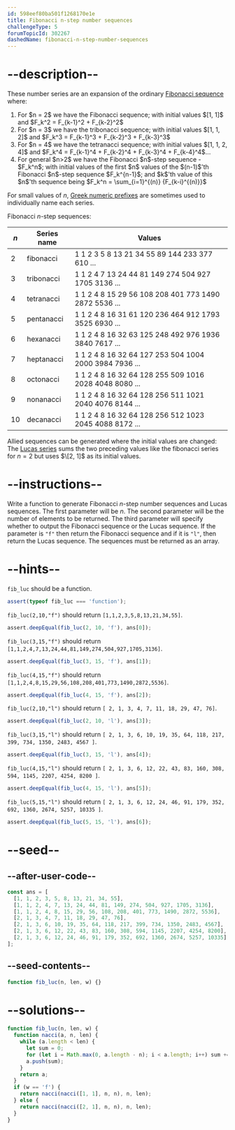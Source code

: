 ```yaml
---
id: 598eef80ba501f1268170e1e
title: Fibonacci n-step number sequences
challengeType: 5
forumTopicId: 302267
dashedName: fibonacci-n-step-number-sequences
---
```


# --description--

These number series are an expansion of the ordinary [Fibonacci sequence](<https://rosettacode.org/wiki/Fibonacci sequence> 'Fibonacci sequence') where:

<ol>
  <li>For $n = 2$ we have the Fibonacci sequence; with initial values $[1, 1]$ and $F_k^2 = F_{k-1}^2 + F_{k-2}^2$</li>
  <li>For $n = 3$ we have the tribonacci sequence; with initial values $[1, 1, 2]$ and $F_k^3 = F_{k-1}^3 + F_{k-2}^3 + F_{k-3}^3$</li>
  <li>For $n = 4$ we have the tetranacci sequence; with initial values $[1, 1, 2, 4]$ and $F_k^4 = F_{k-1}^4 + F_{k-2}^4 + F_{k-3}^4 + F_{k-4}^4$...</li>
  <li>For general $n>2$ we have the Fibonacci $n$-step sequence - $F_k^n$; with initial values of the first $n$ values of the $(n-1)$'th Fibonacci $n$-step sequence $F_k^{n-1}$; and $k$'th value of this $n$'th sequence being $F_k^n = \sum_{i=1}^{(n)} {F_{k-i}^{(n)}}$</li>
</ol>

For small values of $n$, [Greek numeric prefixes](<https://en.wikipedia.org/wiki/Number prefix#Greek_series> 'wp: Number prefix#Greek_series') are sometimes used to individually name each series.

Fibonacci $n$-step sequences:

| $n$ | Series name | Values                                                 |
| --- | ----------- | ------------------------------------------------------ |
| 2   | fibonacci   | 1 1 2 3 5 8 13 21 34 55 89 144 233 377 610 ...         |
| 3   | tribonacci  | 1 1 2 4 7 13 24 44 81 149 274 504 927 1705 3136 ...    |
| 4   | tetranacci  | 1 1 2 4 8 15 29 56 108 208 401 773 1490 2872 5536 ...  |
| 5   | pentanacci  | 1 1 2 4 8 16 31 61 120 236 464 912 1793 3525 6930 ...  |
| 6   | hexanacci   | 1 1 2 4 8 16 32 63 125 248 492 976 1936 3840 7617 ...  |
| 7   | heptanacci  | 1 1 2 4 8 16 32 64 127 253 504 1004 2000 3984 7936 ... |
| 8   | octonacci   | 1 1 2 4 8 16 32 64 128 255 509 1016 2028 4048 8080 ... |
| 9   | nonanacci   | 1 1 2 4 8 16 32 64 128 256 511 1021 2040 4076 8144 ... |
| 10  | decanacci   | 1 1 2 4 8 16 32 64 128 256 512 1023 2045 4088 8172 ... |

Allied sequences can be generated where the initial values are changed: The [Lucas series](<https://en.wikipedia.org/wiki/Lucas number> 'wp: Lucas number') sums the two preceding values like the fibonacci series for $n=2$ but uses $\[2, 1]$ as its initial values.

# --instructions--

Write a function to generate Fibonacci $n$-step number sequences and Lucas sequences. The first parameter will be $n$. The second parameter will be the number of elements to be returned. The third parameter will specify whether to output the Fibonacci sequence or the Lucas sequence. If the parameter is `"f"` then return the Fibonacci sequence and if it is `"l"`, then return the Lucas sequence. The sequences must be returned as an array.

# --hints--

`fib_luc` should be a function.

```js
assert(typeof fib_luc === 'function');
```

`fib_luc(2,10,"f")` should return `[1,1,2,3,5,8,13,21,34,55]`.

```js
assert.deepEqual(fib_luc(2, 10, 'f'), ans[0]);
```

`fib_luc(3,15,"f")` should return `[1,1,2,4,7,13,24,44,81,149,274,504,927,1705,3136]`.

```js
assert.deepEqual(fib_luc(3, 15, 'f'), ans[1]);
```

`fib_luc(4,15,"f")` should return `[1,1,2,4,8,15,29,56,108,208,401,773,1490,2872,5536]`.

```js
assert.deepEqual(fib_luc(4, 15, 'f'), ans[2]);
```

`fib_luc(2,10,"l")` should return `[ 2, 1, 3, 4, 7, 11, 18, 29, 47, 76]`.

```js
assert.deepEqual(fib_luc(2, 10, 'l'), ans[3]);
```

`fib_luc(3,15,"l")` should return `[ 2, 1, 3, 6, 10, 19, 35, 64, 118, 217, 399, 734, 1350, 2483, 4567 ]`.

```js
assert.deepEqual(fib_luc(3, 15, 'l'), ans[4]);
```

`fib_luc(4,15,"l")` should return `[ 2, 1, 3, 6, 12, 22, 43, 83, 160, 308, 594, 1145, 2207, 4254, 8200 ]`.

```js
assert.deepEqual(fib_luc(4, 15, 'l'), ans[5]);
```

`fib_luc(5,15,"l")` should return `[ 2, 1, 3, 6, 12, 24, 46, 91, 179, 352, 692, 1360, 2674, 5257, 10335 ]`.

```js
assert.deepEqual(fib_luc(5, 15, 'l'), ans[6]);
```

# --seed--

## --after-user-code--

```js
const ans = [
  [1, 1, 2, 3, 5, 8, 13, 21, 34, 55],
  [1, 1, 2, 4, 7, 13, 24, 44, 81, 149, 274, 504, 927, 1705, 3136],
  [1, 1, 2, 4, 8, 15, 29, 56, 108, 208, 401, 773, 1490, 2872, 5536],
  [2, 1, 3, 4, 7, 11, 18, 29, 47, 76],
  [2, 1, 3, 6, 10, 19, 35, 64, 118, 217, 399, 734, 1350, 2483, 4567],
  [2, 1, 3, 6, 12, 22, 43, 83, 160, 308, 594, 1145, 2207, 4254, 8200],
  [2, 1, 3, 6, 12, 24, 46, 91, 179, 352, 692, 1360, 2674, 5257, 10335]
];
```

## --seed-contents--

```js
function fib_luc(n, len, w) {}
```

# --solutions--

```js
function fib_luc(n, len, w) {
  function nacci(a, n, len) {
    while (a.length < len) {
      let sum = 0;
      for (let i = Math.max(0, a.length - n); i < a.length; i++) sum += a[i];
      a.push(sum);
    }
    return a;
  }
  if (w == 'f') {
    return nacci(nacci([1, 1], n, n), n, len);
  } else {
    return nacci(nacci([2, 1], n, n), n, len);
  }
}
```
